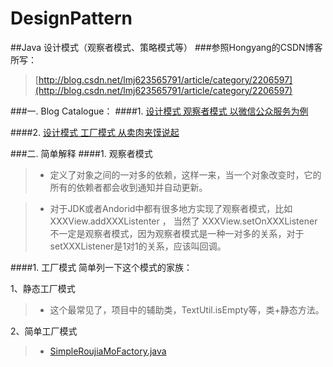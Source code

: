# DesignPattern
##Java 设计模式（观察者模式、策略模式等）
###参照Hongyang的CSDN博客所写：
>[http://blog.csdn.net/lmj623565791/article/category/2206597](http://blog.csdn.net/lmj623565791/article/category/2206597)

###一. Blog Catalogue：
####1. [设计模式 观察者模式 以微信公众服务为例](http://blog.csdn.net/lmj623565791/article/details/24179699)

####2. [设计模式 工厂模式 从卖肉夹馍说起](http://blog.csdn.net/lmj623565791/article/details/24460585)

###二. 简单解释
####1. 观察者模式
> - 定义了对象之间的一对多的依赖，这样一来，当一个对象改变时，它的所有的依赖者都会收到通知并自动更新。

> - 对于JDK或者Andorid中都有很多地方实现了观察者模式，比如XXXView.addXXXListenter ， 当然了 XXXView.setOnXXXListener不一定是观察者模式，因为观察者模式是一种一对多的关系，对于setXXXListener是1对1的关系，应该叫回调。

####1. 工厂模式
简单列一下这个模式的家族：

1、静态工厂模式

> - 这个最常见了，项目中的辅助类，TextUtil.isEmpty等，类+静态方法。

2、简单工厂模式

> - [SimpleRoujiaMoFactory.java](https://github.com/youlookwhat/DesignPattern/blob/master/app/src/main/java/com/example/jingbin/designpattern/factory/classs/SimpleRoujiaMoFactory.java)